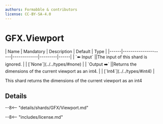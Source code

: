 ```yaml
---
authors: Formabble & contributors
license: CC-BY-SA-4.0
---
```



# GFX.Viewport

<div class="sh-parameters" markdown="1">
| Name | Mandatory | Description | Default | Type |
|------|---------------------|-------------|---------|------|
| `⬅️ Input` ||The input of this shard is ignored. | | [`None`](../../types/#none) |
| `Output ➡️` ||Returns the dimensions of the current viewport as an int4. | | [`Int4`](../../types/#int4) |

</div>

This shard returns the dimensions of the current viewport as an int4

## Details

--8<-- "details/shards/GFX/Viewport.md"


--8<-- "includes/license.md"

